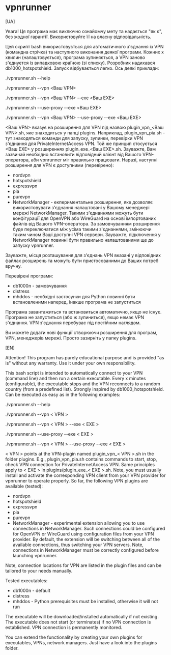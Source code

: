 # vpnrunner


[UA]

Увага! Ця програма має виключно ознайомчу мету та надається "як є", без жодної гарантії. Використовуйте її на власну відповідальність.

Цей скрипт bash використовується для автоматичного з'єднання із VPN (командна стрічка) та наступного виконання деякої програми. Кожних x хвилин (налаштовується), програма зупиняється, а VPN заново з'єднуєтся із випадковою країною (зі списку). Розробник надихався db1000_hotspotshield. Запуск відбувається легко. Ось деякі приклади:

./vpnrunner.sh --help

./vpnrunner.sh --vpn <Ваш VPN>

./vpnrunner.sh --vpn <Ваш VPN> --exe <Ваш EXE>

./vpnrunner.sh --use-proxy --exe <Ваш EXE>

./vpnrunner.sh --vpn <Ваш VPN> --use-proxy --exe <Ваш EXE>

<Ваш VPN> вказує на розширення для VPN під назвою plugin_vpn_<Ваш VPN>.sh, яке знаходиться у папці plugins. Наприклад, plugin_vpn_pia.sh - тут знаходяться команди для запуску, зупинки, перевірки VPN з'єднання для PrivateInternetAccess VPN. Той же принцип стосується <Ваш EXE> у розширеннях plugin_exe_<Ваш EXE>.sh. Зауважте, Вам зазвичай необхідно встановити відповідний клієнт від Вашого VPN-оператора, аби vpnrunner міг правильно працювати. Наразі, наступні розширення для VPN є доступними (перевірено):

 - nordvpn
 - hotspotshield
 - expressvpn
 - pia
 - purevpn
 - NetworkManager - екпериментальне розширення, яке дозволяє використовувати з'єднання налаштовані у Вашому менеджері мережі NetworkManager. Такими з'єднаннями можуть бути конфігурації для OpenVPN або WireGuard на основі імпортованих файлів від Вашого VPN-оператора. За замовчуванням розширення буде переключатися між усіма такими з'єднаннями, змінюючи таким чином Ваші доступні VPN сервери. Зауважте, підключення у NetworkManager повинні бути правильно налаштованими ще до запуску vpnrunner.

Зауважте, місця розташування для з'єднань VPN вказані у відповідних файлах розширень та можуть бути пристосованими до Ваших потреб вручну.

Перевірені програми:

 - db1000n - замовчування
 - distress
 - mhddos - необхідні застосунки для Python повинні бути встановленими наперед, інакше програма не запуститься

Програма завантажиться та встановиться автоматично, якщо не існує. Програма не запуститься (або ж зупиниться), якщо немає VPN з'єднання. VPN з'єднання перебуває під постійним наглядом.

Ви можете додати нові функції створюючи розширення для програм, VPN, менеджерів мережі. Просто зазирніть у папку plugins.


[EN]

Attention! This program has purely educational purpose and is provided "as is" without any warranty. Use it under your own responsibility.

This bash script is intended to automatically connect to your VPN (command line) and then run a certain executable. Every x minutes (configurable), the executable stops and the VPN reconnects to a random country (from a predefined list). Strongly inspired by db1000_hotspotshield. Can be executed as easy as in the following examples:

./vpnrunner.sh --help

./vpnrunner.sh --vpn < VPN >

./vpnrunner.sh --vpn < VPN > --exe < EXE >

./vpnrunner.sh --use-proxy --exe < EXE >

./vpnrunner.sh --vpn < VPN > --use-proxy --exe < EXE >

< VPN > points at the VPN-plugin named plugin_vpn_< VPN >.sh in the folder plugins. E.g., plugin_vpn_pia.sh contains commands to start, stop, check VPN connection for PrivateInternetAccess VPN. Same principles apply to < EXE > in  plugins/plugin_exe_< EXE >.sh. Note, you must usually install and activate the corresponding VPN client from your VPN provider for vpnrunner to operate properly. So far, the following VPN plugins are available (tested):

 - nordvpn
 - hotspotshield
 - expressvpn
 - pia
 - purevpn
 - NetworkManager - experimental extension allowing you to use connections in NetworkManager. Such connections could be configured for OpenVPN or WireGuard using configuration files from your VPN provider. By default, the extension will be switching between all of the available connections, thus switching your VPN servers. Note, connections in NetworkManager must be correctly configured before launching vpnrunner.

Note, connection locations for VPN are listed in the plugin files and can be tailored to your needs manually.

Tested executables:

 - db1000n - default
 - distress
 - mhddos - Python prerequisites must be installed, otherwise it will not run

The executable will be downloaded/installed automatically if not existing. The executable does not start (or terminates) if no VPN connection is established. VPN connection is permanently monitored.

You can extend the functionality by creating your own plugins for executables, VPNs, network managers. Just have a look into the plugins folder.

